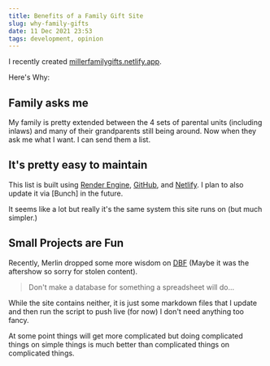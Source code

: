 ```yaml
---
title: Benefits of a Family Gift Site
slug: why-family-gifts
date: 11 Dec 2021 23:53
tags: development, opinion
---
```


I recently created [millerfamilygifts.netlify.app](https://millerfamilygifts.netlify.app).

Here's Why:

## Family asks me 

My family is pretty extended between the 4 sets of parental units (including inlaws) and many of their grandparents still being around. Now when they ask me what I want. I can send them a list.

## It's pretty easy to maintain #

This list is built using [Render Engine], [GitHub], and [Netlify]. I plan to also update it via [Bunch] in the future.

It seems like a lot but really it's the same system this site runs on (but much simpler.)

## Small Projects are Fun 

Recently, Merlin dropped some more wisdom on [DBF](https://dobyfriday.com/episodes/266) (Maybe it was the aftershow so sorry for stolen content).

> Don't make a database for something a spreadsheet will do...

While the site contains neither, it is just some markdown files that I update and then run the script to push live (for now) I don't need anything too fancy.

At some point things will get more complicated but doing complicated things on simple things is much better than complicated things on complicated things.

[Render Engine]: https://github.com/kjaymiller/render_engine
[GitHub]: https://github.com/kjaymiller/miller-shopping-list
[Netlify]: https://netlify.com